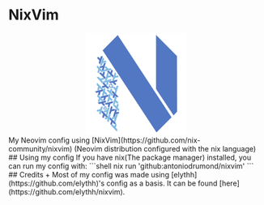 # NixVim
<div align="center">
    <img src="img/neovim-flake-logo-work.svg" alt="neovim-flake Logo"  width="200">
</div>
My Neovim config using [NixVim](https://github.com/nix-community/nixvim) (Neovim distribution configured with the nix language)
## Using my config
If you have nix(The package manager) installed,  you can run my config with:
```shell
nix run 'github:antoniodrumond/nixvim'
```
## Credits
+ Most of my config was made using [elythh](https://github.com/elythh)'s config as a basis. It can be found [here](https://github.com/elythh/nixvim).